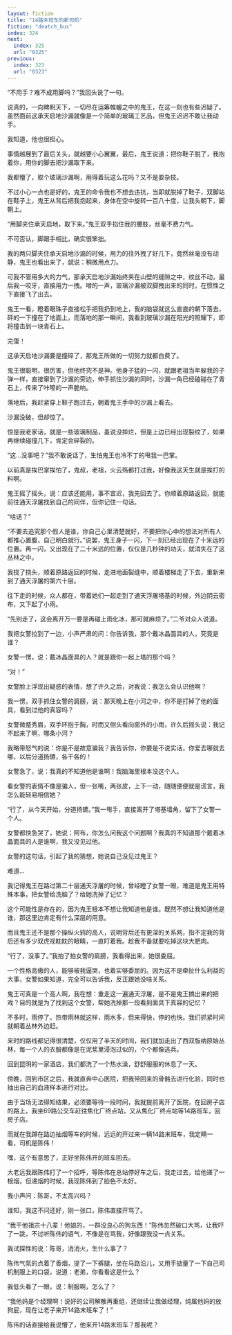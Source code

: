 ```yaml
---
layout: fiction
title: "14路末班车的新司机"
fiction: "deatch_bus"
index: 324
next:
  index: 325
  url: "0325"
previous:
  index: 323
  url: "0323"
---
```

“不用手？难不成用脚吗？”我回头说了一句。

说真的，一向睥睨天下，一切尽在运筹帷幄之中的鬼王，在这一刻也有些迟疑了。虽然面前这承天启地沙漏就像是一个简单的玻璃工艺品，但鬼王迟迟不敢让我动手。

我知道，他也很担心。

事情越展到了最后关头，就越要小心翼翼，最后，鬼王说道：把你鞋子脱了，我抱着你，用你的脚去把沙漏取下来。

我都懵了，取个玻璃沙漏啊，用得着玩这么花吗？又不是耍杂技。

不过小心一点也是好的，鬼王的命令我也不想去违抗，当即就脱掉了鞋子，双脚站在鞋子上，鬼王从背后把我抱起来，身体在空中旋转一百八十度，让我头朝下，脚朝上。

“用脚夹住承天启地，取下来。”鬼王双手掐住我的腰肢，丝毫不费力气。

不可否认，脚跟手相比，确实很笨拙。

我的两只脚夹住承天启地沙漏的时候，用力的往外拽了好几下，竟然丝毫没有动静，鬼王也看出来了，就说：稍微用点力。

可我不管用多大的力气，那承天启地沙漏始终夹在山壁的缝隙之中，纹丝不动，最后我一咬牙，直接用力一拽。噌的一声，玻璃沙漏被双脚拽出来的同时，在惯性之下直接飞了出去。

鬼王一看，瞪着眼珠子直接松手把我扔到地上，我的脑袋就这么直直的朝下落去，砰的一下撞在了地面上，而落地的那一瞬间，我看到玻璃沙漏在阳光的照耀下，即将撞击到一块青石上。

完蛋！

这承天启地沙漏要是撞碎了，那鬼王所做的一切努力就都白费了。

鬼王很聪明，很厉害，但他终究不是神。他身子猛的一闪，就跟老祖当年躲我的子弹一样，直接窜到了沙漏的旁边，伸手抓住沙漏的同时，沙漏一角已经磕碰在了青石上，传来了咔嚓的一声脆响。

落地后，我赶紧穿上鞋子跑过去，朝着鬼王手中的沙漏上看去。

沙漏没破，但却惊了。

惊是我老家话，就是一些玻璃制品，虽说没摔烂，但是上边已经出现裂纹了，如果再继续碰撞几下，肯定会碎裂的。

“这...没事吧？”我不敢说话了，生怕鬼王也冷不丁的甩我一巴掌。

以前真是挨巴掌挨怕了，鬼叔，老祖，火云殇都打过我，好像我这天生就是挨打的料啊。

鬼王摇了摇头，说：应该还能用，事不宜迟，我先回去了。你顺着原路返回，就能前往通天浮屠找到自己的同伴，但你记住一句话。

“啥话？”

“不要去追究那个假人是谁，你自己心里清楚就好，不要把你心中的想法对所有人都推心置腹，自己明白就行。”说罢，鬼王身子一闪，下一刻已经出现在了十米远的位置。再一闪，又出现在了二十米远的位置，仅仅是几秒钟的功夫，就消失在了这丛林之中。

我挠了挠头，顺着原路返回的时候，走进地面裂缝中，顺着楼梯走了下去，重新来到了通天浮屠的第六十层。

往下走的时候，众人都在，带着她们一起走到了通天浮屠塔基的时候，外边阴云密布，又下起了小雨。

“先别走了，这会离开万一要是再碰上雨化冰，那可就麻烦了。”二爷对众人说道。

我把女警拉到了一边，小声严肃的问：你告诉我，那个戴冰晶面具的人，究竟是谁？

女警一愣，说：戴冰晶面具的人？就是跟你一起上塔的那个吗？

“对！”

女警脸上浮现出疑惑的表情，想了许久之后，对我说：我怎么会认识他啊？

我一愣，双手抓住女警的肩膀，说：那天晚上在小河之中，你不是打掉了他的面具，看到过他的真容吗？

女警微蹙秀眉，双手环抱于胸，时而又侧头看向窗外的小雨，许久后摇头说：我记不起来了啊，哪条小河？

我略带怒气的说：你是不是故意骗我？我告诉你，你要是不说实话，你爱去哪就去哪，以后分道扬镳，各干各的！

女警急了，说：我真的不知道他是谁啊！我脑海里根本没这个人。

看女警的表情不像是骗人，但一张嘴，两张皮，上下一动，随随便便就是谎言，我怎么能轻易相信她？

“行了，从今天开始，分道扬镳。”我一甩手，直接离开了塔基墙角，留下了女警一个人。

女警都快急哭了，她说：阿布，你怎么问我这个问题啊？我真的不知道那个戴着冰晶面具的人是谁啊，我又没见过他。

女警的这句话，引起了我的猜想，她说自己没见过鬼王？

难道...

我记得鬼王在路过第二十层通天浮屠的时候，曾经瞪了女警一眼，难道是鬼王用特殊本事，把女警给洗脑了？给她洗掉了记忆？

这个可能性是存在的，因为鬼王根本不想让我知道他是谁。既然不想让我知道他是谁，那这里边肯定有什么深层的用意。

而且鬼王还不是那个操纵火鸦的高人，说明背后还有更深的关系网，指不定我的背后还有多少双虎视眈眈的眼睛，一直盯着我。趁我不备就要吃掉这块大肥肉。

“行了，没事了。”我拍了拍女警的肩膀，我看得出来，她很委屈。

一个性格高傲的人，能够被我逼哭，也着实够委屈的。因为这不是牵扯什么利益的大事，女警如果知道，完全可以告诉我，反正跟她没啥关系。

鬼王可真是一个高人啊，我在想：重走这一遍通天浮屠，是不是鬼王搞出来的把戏？目的就是为了找到这个女警，帮她洗掉那一段看到面具下真容的记忆？

不多时，雨停了。热带雨林就这样，雨水多，但来得快，停的也快。我们抓紧时间就朝着丛林外边赶。

来时的路线都记得很清楚，仅仅用了半天的时间，我们就加走出了西双版纳原始丛林，每一个人的衣服都像是在泥浆里浸泡过似的，个个都像逃兵。

回到昆明的一家酒店，我们都洗了一个热水澡，舒舒服服的休息了一天。

傍晚，回到市区之后，我就直奔中心医院，把我带回来的骨骼去进行化验，同时也抽出自己的血液样本进行对比。

由于当场无法得知结果，必须要等待一段时间，我就提前离开了医院，在回房子店的路上，我坐69路公交车赶往焦化厂终点站，又从焦化厂终点站等14路班车，回房子店。

而就在我蹲在路边抽烟等车的时候，远远的开过来一辆14路末班车，我定睛一看，司机是陈伟！

嘿，这个有意思了，正好坐陈伟开的班车回去。

大老远我跟陈伟打了一个招呼，等陈伟在总站停好车之后，我走过去，给他递了一根烟，但递烟的时候，我现陈伟到了脸色不太好。

我小声问：陈哥，不太高兴吗？

谁知，我这不问还好，刚一张口，陈伟直接开骂了。

“我干他祖宗十八辈！他娘的，一群没良心的狗东西！”陈伟忽然破口大骂，让我吓了一跳，不过听陈伟的语气，不像是在骂我，好像跟我没一点关系。

我试探性的说：陈哥，消消火，生什么事了？

陈伟气氛的点着了香烟，提了一下裤腿，坐在马路沿儿，又用手掂量了一下自己司机制服上的口袋，说道：老弟，你看看这是什么？

我低头看了一眼，说：制服啊，怎么了？

“我他妈是个经理啊！说好的公司解散再重组，还继续让我做经理，纯属他妈的放狗屁，现在让老子来开14路末班车了！”

陈伟的话直接给我说懵了，他来开14路末班车？那我呢？